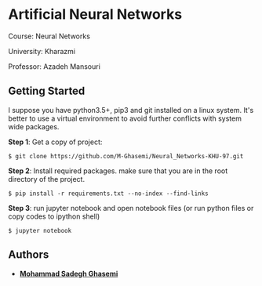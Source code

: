 # Artificial Neural Networks

Course: Neural Networks

University: Kharazmi

Professor: Azadeh Mansouri

## Getting Started

I suppose you have python3.5+, pip3 and git installed on a linux system. It's better to use a virtual environment to avoid further conflicts with system wide packages.

**Step 1**: Get a copy of project:

```$ git clone https://github.com/M-Ghasemi/Neural_Networks-KHU-97.git```

**Step 2**: Install required packages. make sure that you are in the root directory of the project.

```$ pip install -r requirements.txt --no-index --find-links```

**Step 3**: run jupyter notebook and open notebook files (or run python files or copy codes to ipython shell)
```
$ jupyter notebook
```

## Authors

* **[Mohammad Sadegh Ghasemi](https://www.linkedin.com/in/mohammad-sadegh-ghasemi-40)**
